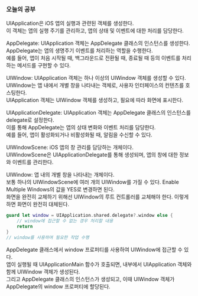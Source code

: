 ### 오늘의 공부

UIApplication은 iOS 앱의 실행과 관련된 객체를 생성한다.<br>
이 객체는 앱의 실행 주기를 관리하고, 앱의 상태 및 이벤트에 대한 처리를 담당한다.<br>

AppDelegate: UIApplication 객체는 AppDelegate 클래스의 인스턴스를 생성한다. AppDelegate는 앱의 생명주기 이벤트를 처리하는 역할을 수행한다.<br>
예를 들어, 앱이 처음 시작될 때, 백그라운드로 전환될 때, 종료될 때 등의 이벤트를 처리하는 메서드를 구현할 수 있다.<br>

UIWindow: UIApplication 객체는 하나 이상의 UIWindow 객체를 생성할 수 있다.<br>
UIWindow는 앱 내에서 개별 창을 나타내는 객체로, 사용자 인터페이스의 컨텐츠를 호스팅한다.<br>
UIApplication 객체는 UIWindow 객체를 생성하고, 필요에 따라 화면에 표시한다.<br>

UIApplicationDelegate: UIApplication 객체는 AppDelegate 클래스의 인스턴스를 delegate로 설정한다.<br>
이를 통해 AppDelegate는 앱의 상태 변화와 이벤트 처리를 담당한다.<br>
예를 들어, 앱이 활성화되거나 비활성화될 때, 알림을 수신할 수 있다.<br>

UIWindowScene: iOS 앱의 창 관리를 담당하는 개체이다.<br>
UIWindowScene은 UIApplicationDelegate를 통해 생성되며, 앱의 창에 대한 정보와 이벤트를 관리한다.<br>

UIWindow: 앱 내의 개별 창을 나타내는 개체이다.<br>
보통 하나의 UIWindowScene에 여러 개의 UIWindow를 가질 수 있다. Enable Multiple Windows의 값을 YES로 변경하면 된다.<br>
화면을 완전히 교체하기 위해선 UIWindow의 루트 컨트롤러를 교체해야 한다. 이렇게 하면 화면이 완전히 대체된다.<br>

```swift
guard let window = UIApplication.shared.delegate?.window else {
    // window에 접근할 수 없는 경우 처리할 내용
    return
}
// window를 사용하여 필요한 작업 수행
```
AppDelegate 클래스에서 window 프로퍼티를 사용하여 UIWindow에 접근할 수 있다.<br>
앱이 실행될 때 UIApplicationMain 함수가 호출되면, 내부에서 UIApplication 객체와 함께 UIWindow 객체가 생성된다.<br>
그리고 AppDelegate 클래스의 인스턴스가 생성되고, 이때 UIWindow 객체가 AppDelegate의 window 프로퍼티에 할당된다.<br>
